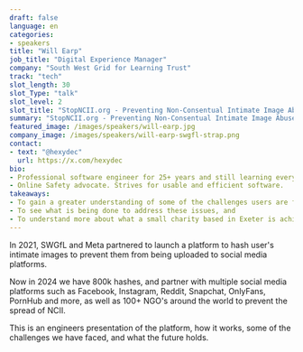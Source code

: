 ```yaml
---
draft: false
language: en
categories:
- speakers
title: "Will Earp"
job_title: "Digital Experience Manager"
company: "South West Grid for Learning Trust"
track: "tech"
slot_length: 30
slot_Type: "talk"
slot_level: 2
slot_title: "StopNCII.org - Preventing Non-Consentual Intimate Image Abuse"
summary: "StopNCII.org - Preventing Non-Consentual Intimate Image Abuse"
featured_image: /images/speakers/will-earp.jpg
company_image: /images/speakers/will-earp-swgfl-strap.png
contact:
- text: "@hexydec"
  url: https://x.com/hexydec
bio:
- Professional software engineer for 25+ years and still learning everyday. Tech lead @swgfl_official , developing FOSS, and helping people in tech.
- Online Safety advocate. Strives for usable and efficient software.
takeaways:
- To gain a greater understanding of some of the challenges users are facing with the rise of the web and social media
- To see what is being done to address these issues, and 
- To understand more about what a small charity based in Exeter is achieving in this space
---
```


In 2021, SWGfL and Meta partnered to launch a platform to hash user's intimate images to prevent them from being uploaded to social media platforms.

Now in 2024 we have 800k hashes, and partner with multiple social media platforms such as Facebook, Instagram, Reddit, Snapchat, OnlyFans, PornHub and more, as well as 100+ NGO's around the world to prevent the spread of NCII.

This is an engineers presentation of the platform, how it works, some of the challenges we have faced, and what the future holds.